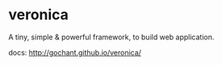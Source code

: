 veronica
========

A tiny, simple & powerful framework, 
to build web application.

docs: [http://gochant.github.io/veronica/
](http://gochant.github.io/veronica/
)